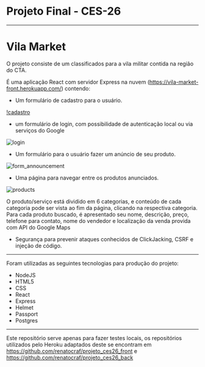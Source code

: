 # Projeto Final - CES-26
 
 ---

 # Vila Market

 O projeto consiste de um classificados para a vila militar contida na região do CTA.

É uma aplicação React com servidor Express na nuvem (https://vila-market-front.herokuapp.com/) contendo:

- Um formulário de cadastro para o usuário.

[!cadastro](https://user-images.githubusercontent.com/54087165/102116865-5b7f2e00-3e1c-11eb-815a-b4640203eab8.png)
- um formulário de login, com possibilidade de autenticação local ou via serviços do Google

![login](https://user-images.githubusercontent.com/54087165/102116672-0e9b5780-3e1c-11eb-88b3-88bd6a4a1acb.png)
- Um formulário para o usuário fazer um anúncio de seu produto.

![form_announcement](https://user-images.githubusercontent.com/54087165/102075196-a9783f80-3de4-11eb-9013-076010e6292b.png)
- Uma página para navegar entre os produtos anunciados.

![products](https://user-images.githubusercontent.com/54087165/102076872-2d332b80-3de7-11eb-97d8-c8f06726a168.png)

O produto/serviço está dividido em 6 categorias, e conteúdo de cada categoria pode ser vista ao fim da página, clicando na respectiva categoria. Para cada produto buscado, é apresentado seu nome, descrição, preço, telefone para contato, nome do vendedor e localização da venda provida com API do Google Maps

- Segurança para prevenir ataques conhecidos de ClickJacking, CSRF e injeção de código.

---

Foram utilizadas as seguintes tecnologias para produção do projeto:

- NodeJS
- HTML5
- CSS
- React
- Express
- Helmet
- Passport
- Postgres

---

Este repositório serve apenas para fazer testes locais, os repositórios utilizados pelo Heroku adaptados deste se encontram em
https://github.com/renatocraf/projeto_ces26_front e https://github.com/renatocraf/projeto_ces26_back
